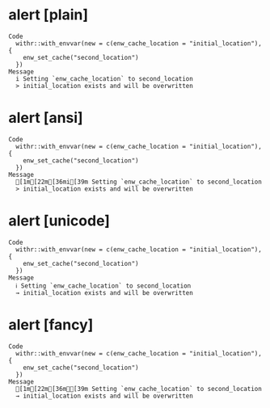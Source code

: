 # alert [plain]

    Code
      withr::with_envvar(new = c(enw_cache_location = "initial_location"), {
        enw_set_cache("second_location")
      })
    Message
      i Setting `enw_cache_location` to second_location
      > initial_location exists and will be overwritten

# alert [ansi]

    Code
      withr::with_envvar(new = c(enw_cache_location = "initial_location"), {
        enw_set_cache("second_location")
      })
    Message
      [1m[22m[36mi[39m Setting `enw_cache_location` to second_location
      > initial_location exists and will be overwritten

# alert [unicode]

    Code
      withr::with_envvar(new = c(enw_cache_location = "initial_location"), {
        enw_set_cache("second_location")
      })
    Message
      ℹ Setting `enw_cache_location` to second_location
      → initial_location exists and will be overwritten

# alert [fancy]

    Code
      withr::with_envvar(new = c(enw_cache_location = "initial_location"), {
        enw_set_cache("second_location")
      })
    Message
      [1m[22m[36mℹ[39m Setting `enw_cache_location` to second_location
      → initial_location exists and will be overwritten

